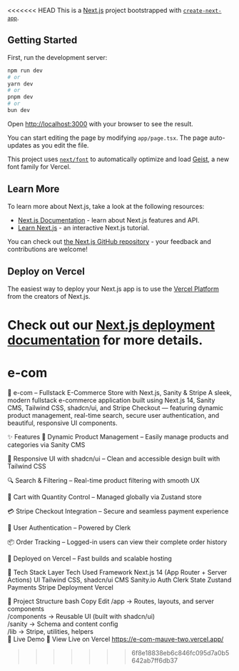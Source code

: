 <<<<<<< HEAD
This is a [Next.js](https://nextjs.org) project bootstrapped with [`create-next-app`](https://nextjs.org/docs/app/api-reference/cli/create-next-app).

## Getting Started

First, run the development server:

```bash
npm run dev
# or
yarn dev
# or
pnpm dev
# or
bun dev
```

Open [http://localhost:3000](http://localhost:3000) with your browser to see the result.

You can start editing the page by modifying `app/page.tsx`. The page auto-updates as you edit the file.

This project uses [`next/font`](https://nextjs.org/docs/app/building-your-application/optimizing/fonts) to automatically optimize and load [Geist](https://vercel.com/font), a new font family for Vercel.

## Learn More

To learn more about Next.js, take a look at the following resources:

- [Next.js Documentation](https://nextjs.org/docs) - learn about Next.js features and API.
- [Learn Next.js](https://nextjs.org/learn) - an interactive Next.js tutorial.

You can check out [the Next.js GitHub repository](https://github.com/vercel/next.js) - your feedback and contributions are welcome!

## Deploy on Vercel

The easiest way to deploy your Next.js app is to use the [Vercel Platform](https://vercel.com/new?utm_medium=default-template&filter=next.js&utm_source=create-next-app&utm_campaign=create-next-app-readme) from the creators of Next.js.

Check out our [Next.js deployment documentation](https://nextjs.org/docs/app/building-your-application/deploying) for more details.
=======
# e-com
🛒 e-com – Fullstack E-Commerce Store with Next.js, Sanity & Stripe
A sleek, modern fullstack e-commerce application built using Next.js 14, Sanity CMS, Tailwind CSS, shadcn/ui, and Stripe Checkout — featuring dynamic product management, real-time search, secure user authentication, and beautiful, responsive UI components.

✨ Features
🔄 Dynamic Product Management – Easily manage products and categories via Sanity CMS

🎨 Responsive UI with shadcn/ui – Clean and accessible design built with Tailwind CSS

🔍 Search & Filtering – Real-time product filtering with smooth UX

🛒 Cart with Quantity Control – Managed globally via Zustand store

💳 Stripe Checkout Integration – Secure and seamless payment experience

👤 User Authentication – Powered by Clerk

📦 Order Tracking – Logged-in users can view their complete order history

🚀 Deployed on Vercel – Fast builds and scalable hosting

🧠 Tech Stack
Layer	Tech Used
Framework	Next.js 14 (App Router + Server Actions)
UI	Tailwind CSS, shadcn/ui
CMS	Sanity.io
Auth	Clerk
State	Zustand
Payments	Stripe
Deployment	Vercel

📁 Project Structure
bash
Copy
Edit
/app        → Routes, layouts, and server components  
/components → Reusable UI (built with shadcn/ui)  
/sanity     → Schema and content config  
/lib        → Stripe, utilities, helpers  
🔗 Live Demo
🔗 View Live on Vercel
https://e-com-mauve-two.vercel.app/
>>>>>>> 6f8e18838eb6c846fc095d7a0b5642ab7ff6db37
